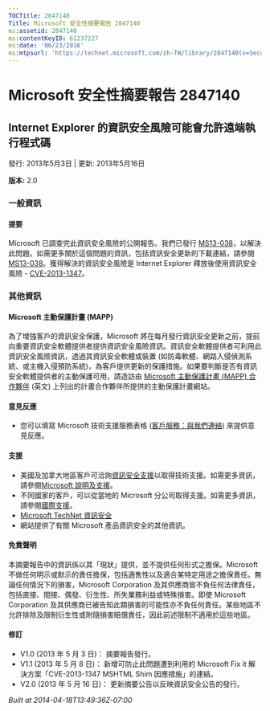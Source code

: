 ```yaml
---
TOCTitle: 2847140
Title: Microsoft 安全性摘要報告 2847140
ms:assetid: 2847140
ms:contentKeyID: 61237227
ms:date: '06/23/2016'
ms:mtpsurl: 'https://technet.microsoft.com/zh-TW/library/2847140(v=Security.10)'
---
```



Microsoft 安全性摘要報告 2847140
================================

Internet Explorer 的資訊安全風險可能會允許遠端執行程式碼
--------------------------------------------------------

發行: 2013年5月3日 | 更新: 2013年5月16日

**版本:** 2.0

### 一般資訊

#### 提要

Microsoft 已調查完此資訊安全風險的公開報告。我們已發行 [MS13-038](https://technet.microsoft.com/zh-tw/security/bulletin/ms13-038)，以解決此問題。如需更多關於這個問題的資訊，包括資訊安全更新的下載連結，請參閱 [MS13-038](https://technet.microsoft.com/zh-tw/security/bulletin/ms13-038)。獲得解決的資訊安全風險是 Internet Explorer 釋放後使用資訊安全風險 - [CVE-2013-1347](https://www.cve.mitre.org/cgi-bin/cvename.cgi?name=cve-2013-1347)。

### 其他資訊

#### Microsoft 主動保護計畫 (MAPP)

為了增強客戶的資訊安全保護，Microsoft 將在每月發行資訊安全更新之前，提前向重要資訊安全軟體提供者提供資訊安全風險資訊。資訊安全軟體提供者可利用此資訊安全風險資訊，透過其資訊安全軟體或裝置 (如防毒軟體、網路入侵偵測系統、或主機入侵預防系統)，為客戶提供更新的保護措施。如果要判斷是否有資訊安全軟體提供者的主動保護可用，請造訪由 [Microsoft 主動保護計畫 (MAPP) 合作夥伴](https://www.microsoft.com/security/msrc/collaboration/mapp.aspx) (英文) 上列出的計畫合作夥伴所提供的主動保護計畫網站。

#### 意見反應

-   您可以填寫 Microsoft 技術支援服務表格 ([客戶服務：與我們連絡](https://support.microsoft.com/kb/?scid=sw;en;1257&showpage=1&ws=technet&sd=tech?ln=zh-tw)) 來提供意見反應。

#### 支援

-   美國及加拿大地區客戶可洽詢[資訊安全支援](https://consumersecuritysupport.microsoft.com/default.aspx?mkt=zh-tw&scrx=1)以取得技術支援。如需更多資訊，請參閱[Microsoft 說明及支援](https://support.microsoft.com/?ln=zh-tw)。
-   不同國家的客戶，可以從當地的 Microsoft 分公司取得支援。如需更多資訊，請參閱[國際支援](https://support.microsoft.com/common/international.aspx)。
-   [Microsoft TechNet 資訊安全](https://technet.microsoft.com/zh-tw/security/default.aspx)
-   網站提供了有關 Microsoft 產品資訊安全的其他資訊。

#### 免責聲明

本摘要報告中的資訊係以其「現狀」提供，並不提供任何形式之擔保。Microsoft 不做任何明示或默示的責任擔保，包括適售性以及適合某特定用途之擔保責任。無論任何情況下的損害，Microsoft Corporation 及其供應商皆不負任何法律責任，包括直接、間接、偶發、衍生性、所失業務利益或特殊損害。即使 Microsoft Corporation 及其供應商已被告知此類損害的可能性亦不負任何責任。某些地區不允許排除及限制衍生性或附隨損害賠償責任，因此前述限制不適用於這些地區。

#### 修訂

-   V1.0 (2013 年 5 月 3 日)： 摘要報告發行。
-   V1.1 (2013 年 5 月 8 日)： 新增可防止此問題遭到利用的 Microsoft Fix it 解決方案「CVE-2013-1347 MSHTML Shim 因應措施」的連結。
-   V2.0 (2013 年 5 月 16 日)： 更新摘要公告以反映資訊安全公告的發行。

*Built at 2014-04-18T13:49:36Z-07:00*
